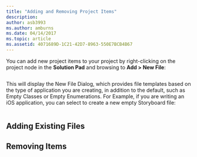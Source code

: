 ```yaml
---
title: "Adding and Removing Project Items"
description: 
author: asb3993
ms.author: amburns
ms.date: 04/14/2017
ms.topic: article
ms.assetid: 4071689D-1C21-42D7-8963-550E7BCB4B67
---
```


You can add new project items to your project by right-clicking on the project node in the **Solution Pad** and browsing to **Add > New File**:

![]()

This will display the New File Dialog, which provides file templates based on the type of application you are creating, in addition to the default, such as Empty Classes or Empty Enumerations. For Example, if you are writing an iOS application, you can select to create a new empty Storyboard file:

![]()

## Adding Existing Files

## Removing Items


